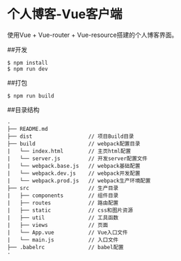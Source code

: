 # 个人博客-Vue客户端

使用Vue + Vue-router + Vue-resource搭建的个人博客界面。


##开发

```shell
$ npm install
$ npm run dev
```

##打包

```shell
$ npm run build
```

##目录结构

```
·
├── README.md
├── dist                  // 项目Build目录
├── build                 // webpack配置目录
|   └── index.html        // 主页html配置
|   └── server.js         // 开发server配置文件
|   └── webpack.base.js   // webpack基础配置
|   └── webpack.dev.js    // webpack开发配置
|   └── webpack.prod.js   // webpack生产环境配置
├── src                   // 生产目录
|   ├── components        // 组件目录
|   ├── routes            // 路由配置
|   ├── static            // css和图片资源
|   ├── util              // 工具函数
|   ├── views             // 页面
|   └── App.vue           // Vue入口文件
|   └── main.js           // 入口文件
├── .babelrc              // babel配置
·
```
